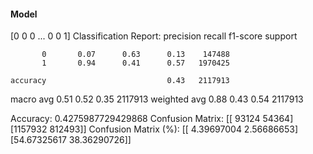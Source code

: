 #### Model
[0 0 0 ... 0 0 1]
Classification Report:
              precision    recall  f1-score   support

           0       0.07      0.63      0.13    147488
           1       0.94      0.41      0.57   1970425

    accuracy                           0.43   2117913
   macro avg       0.51      0.52      0.35   2117913
weighted avg       0.88      0.43      0.54   2117913

Accuracy: 0.4275987729429868
Confusion Matrix:
[[  93124   54364]
 [1157932  812493]]
Confusion Matrix (%):
[[ 4.39697004  2.56686653]
 [54.67325617 38.36290726]]
